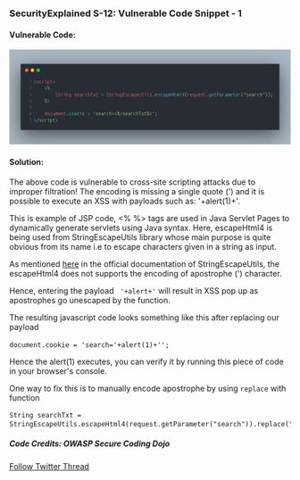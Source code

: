 ### SecurityExplained S-12: Vulnerable Code Snippet - 1

#### Vulnerable Code:

![Vulnerable Code](../media/code-1.png)

#### Solution:

The above code is vulnerable to cross-site scripting attacks due to improper filtration! The encoding is missing a single quote (') and it is possible to execute an XSS with payloads such as: '+alert(1)+'.

This is example of JSP code, <% %> tags are used in Java Servlet Pages to dynamically generate servlets using Java syntax. Here, escapeHtml4 is being used from StringEscapeUtils library whose main purpose is quite obvious from its name i.e to escape characters given in a string as input.

As mentioned [here](<https://commons.apache.org/proper/commons-lang/javadocs/api-3.1/org/apache/commons/lang3/StringEscapeUtils.html#escapeHtml4(java.lang.String)>) in the official documentation of StringEscapeUtils, the escapeHtml4 does not supports the encoding of apostrophe (') character.

Hence, entering the payload ` '+alert+'` will result in XSS pop up as apostrophes go unescaped by the function.

The resulting javascript code looks something like this after replacing our payload

`document.cookie = 'search='+alert(1)+''; `

Hence the alert(1) executes, you can verify it by running this piece of code in your browser's console.

One way to fix this is to manually encode apostrophe by using `replace` with function

```
String searchTxt = StringEscapeUtils.escapeHtml4(request.getParameter("search")).replace("'","&#39;");
```

##### Code Credits: OWASP Secure Coding Dojo

[Follow Twitter Thread](https://twitter.com/harshbothra_/status/1481257258734727171?s=20&t=DGEwqEwXwFbWH0VXkOKVsQ)
